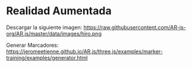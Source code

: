 # Realidad Aumentada

Descargar la siguiente imagen: https://raw.githubusercontent.com/AR-js-org/AR.js/master/data/images/hiro.png

Generar Marcadores: https://jeromeetienne.github.io/AR.js/three.js/examples/marker-training/examples/generator.html